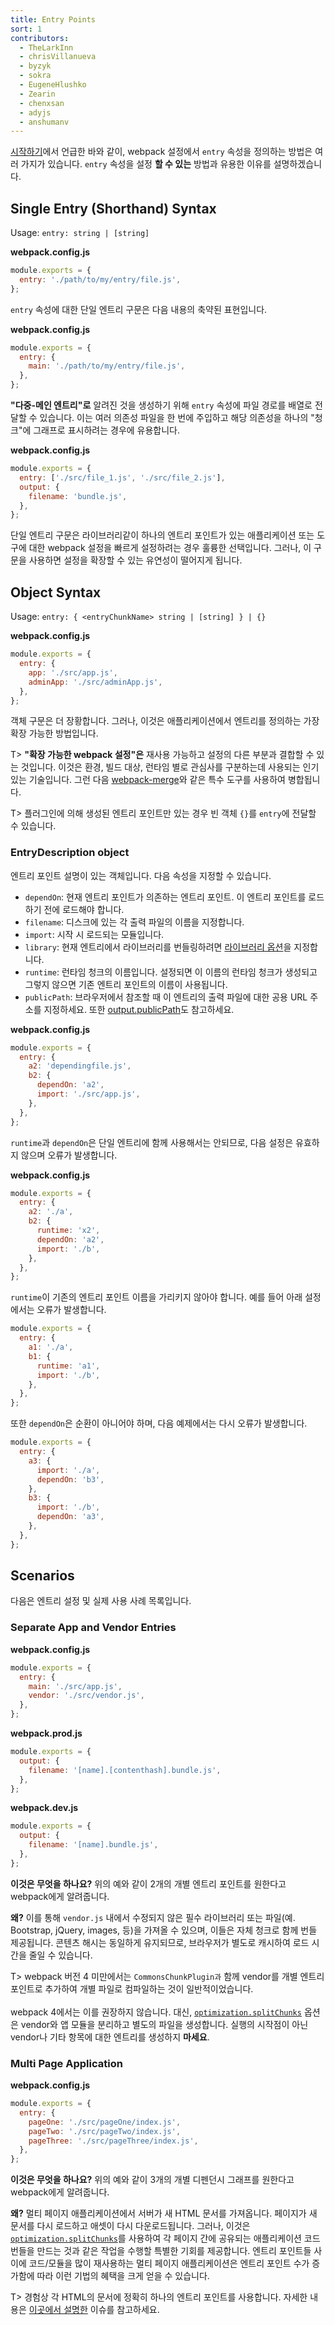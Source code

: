 ```yaml
---
title: Entry Points
sort: 1
contributors:
  - TheLarkInn
  - chrisVillanueva
  - byzyk
  - sokra
  - EugeneHlushko
  - Zearin
  - chenxsan
  - adyjs
  - anshumanv
---
```


[시작하기](/guides/getting-started/#using-a-configuration)에서 언급한 바와 같이, webpack 설정에서 `entry` 속성을 정의하는 방법은 여러 가지가 있습니다. `entry` 속성을 설정 **할 수 있는** 방법과 유용한 이유를 설명하겠습니다.


## Single Entry (Shorthand) Syntax

Usage: `entry: string | [string]`

**webpack.config.js**

```javascript
module.exports = {
  entry: './path/to/my/entry/file.js',
};
```

`entry` 속성에 대한 단일 엔트리 구문은 다음 내용의 축약된 표현입니다.

**webpack.config.js**

```javascript
module.exports = {
  entry: {
    main: './path/to/my/entry/file.js',
  },
};
```

**"다중-메인 엔트리"로** 알려진 것을 생성하기 위해 `entry` 속성에 파일 경로를 배열로 전달할 수 있습니다. 이는 여러 의존성 파일을 한 번에 주입하고 해당 의존성을 하나의 "청크"에 그래프로 표시하려는 경우에 유용합니다.

**webpack.config.js**

```javascript
module.exports = {
  entry: ['./src/file_1.js', './src/file_2.js'],
  output: {
    filename: 'bundle.js',
  },
};
```

단일 엔트리 구문은 라이브러리같이 하나의 엔트리 포인트가 있는 애플리케이션 또는 도구에 대한 webpack 설정을 빠르게 설정하려는 경우 훌륭한 선택입니다. 그러나, 이 구문을 사용하면 설정을 확장할 수 있는 유연성이 떨어지게 됩니다.

## Object Syntax

Usage: `entry: { <entryChunkName> string | [string] } | {}`

**webpack.config.js**

```javascript
module.exports = {
  entry: {
    app: './src/app.js',
    adminApp: './src/adminApp.js',
  },
};
```

객체 구문은 더 장황합니다. 그러나, 이것은 애플리케이션에서 엔트리를 정의하는 가장 확장 가능한 방법입니다.

T> **"확장 가능한 webpack 설정"은** 재사용 가능하고 설정의 다른 부분과 결합할 수 있는 것입니다. 이것은 환경, 빌드 대상, 런타임 별로 관심사를 구분하는데 사용되는 인기 있는 기술입니다. 그런 다음 [webpack-merge](https://github.com/survivejs/webpack-merge)와 같은 특수 도구를 사용하여 병합됩니다.

T> 플러그인에 의해 생성된 엔트리 포인트만 있는 경우 빈 객체 `{}`를 `entry`에 전달할 수 있습니다.


### EntryDescription object

엔트리 포인트 설명이 있는 객체입니다. 다음 속성을 지정할 수 있습니다.

- `dependOn`: 현재 엔트리 포인트가 의존하는 엔트리 포인트. 이 엔트리 포인트를 로드하기 전에 로드해야 합니다.
- `filename`: 디스크에 있는 각 출력 파일의 이름을 지정합니다.
- `import`: 시작 시 로드되는 모듈입니다.
- `library`: 현재 엔트리에서 라이브러리를 번들링하려면 [라이브러리 옵션](/configuration/output/#outputlibrary)을 지정합니다.
- `runtime`: 런타임 청크의 이름입니다. 설정되면 이 이름의 런타임 청크가 생성되고 그렇지 않으면 기존 엔트리 포인트의 이름이 사용됩니다.
- `publicPath`: 브라우저에서 참조할 때 이 엔트리의 출력 파일에 대한 공용 URL 주소를 지정하세요. 또한 [output.publicPath](/configuration/output/#outputpublicpath)도 참고하세요.

**webpack.config.js**

```javascript
module.exports = {
  entry: {
    a2: 'dependingfile.js',
    b2: {
      dependOn: 'a2',
      import: './src/app.js',
    },
  },
};
```

`runtime`과 `dependOn`은 단일 엔트리에 함께 사용해서는 안되므로, 다음 설정은 유효하지 않으며 오류가 발생합니다.

**webpack.config.js**

```javascript
module.exports = {
  entry: {
    a2: './a',
    b2: {
      runtime: 'x2',
      dependOn: 'a2',
      import: './b',
    },
  },
};
```

`runtime`이 기존의 엔트리 포인트 이름을 가리키지 않아야 합니다. 예를 들어 아래 설정에서는 오류가 발생합니다.

```javascript
module.exports = {
  entry: {
    a1: './a',
    b1: {
      runtime: 'a1',
      import: './b',
    },
  },
};
```

또한 `dependOn`은 순환이 아니어야 하며, 다음 예제에서는 다시 오류가 발생합니다.

```javascript
module.exports = {
  entry: {
    a3: {
      import: './a',
      dependOn: 'b3',
    },
    b3: {
      import: './b',
      dependOn: 'a3',
    },
  },
};
```

## Scenarios

다음은 엔트리 설정 및 실제 사용 사례 목록입니다.

### Separate App and Vendor Entries

**webpack.config.js**

```javascript
module.exports = {
  entry: {
    main: './src/app.js',
    vendor: './src/vendor.js',
  },
};
```

**webpack.prod.js**

```javascript
module.exports = {
  output: {
    filename: '[name].[contenthash].bundle.js',
  },
};
```

**webpack.dev.js**

```javascript
module.exports = {
  output: {
    filename: '[name].bundle.js',
  },
};
```

**이것은 무엇을 하나요?** 위의 예와 같이 2개의 개별 엔트리 포인트를 원한다고 webpack에게 알려줍니다.

**왜?** 이를 통해 `vendor.js` 내에서 수정되지 않은 필수 라이브러리 또는 파일(예. Bootstrap, jQuery, images, 등)을 가져올 수 있으며, 이들은 자체 청크로 함께 번들 제공됩니다. 콘텐츠 해시는 동일하게 유지되므로, 브라우저가 별도로 캐시하여 로드 시간을 줄일 수 있습니다.

T> webpack 버전 4 미만에서는 `CommonsChunkPlugin과` 함께 vendor를 개별 엔트리 포인트로 추가하여 개별 파일로 컴파일하는 것이 일반적이었습니다. <br><br> webpack 4에서는 이를 권장하지 않습니다. 대신, [`optimization.splitChunks`](/configuration/optimization/#optimizationsplitchunks) 옵션은 vendor와 앱 모듈을 분리하고 별도의 파일을 생성합니다. 실행의 시작점이 아닌 vendor나 기타 항목에 대한 엔트리를 생성하지 **마세요**.

### Multi Page Application

**webpack.config.js**

```javascript
module.exports = {
  entry: {
    pageOne: './src/pageOne/index.js',
    pageTwo: './src/pageTwo/index.js',
    pageThree: './src/pageThree/index.js',
  },
};
```

**이것은 무엇을 하나요?** 위의 예와 같이 3개의 개별 디펜던시 그래프를 원한다고 webpack에게 알려줍니다.

**왜?** 멀티 페이지 애플리케이션에서 서버가 새 HTML 문서를 가져옵니다. 페이지가 새 문서를 다시 로드하고 애셋이 다시 다운로드됩니다. 그러나, 이것은 [`optimization.splitChunks`](/configuration/optimization/#optimizationsplitchunks)를 사용하여 각 페이지 간에 공유되는 애플리케이션 코드 번들을 만드는 것과 같은 작업을 수행할 특별한 기회를 제공합니다. 엔트리 포인트들 사이에 코드/모듈을 많이 재사용하는 멀티 페이지 애플리케이션은 엔트리 포인트 수가 증가함에 따라 이런 기법의 혜택을 크게 얻을 수 있습니다.

T> 경험상 각 HTML의 문서에 정확히 하나의 엔트리 포인트를 사용합니다. 자세한 내용은 [이곳에서 설명한](https://bundlers.tooling.report/code-splitting/multi-entry/#webpack) 이슈를 참고하세요.
